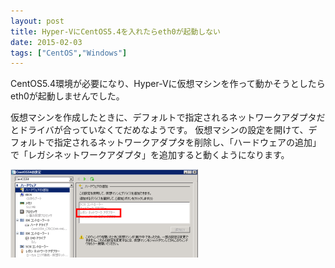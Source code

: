 ```yaml
---
layout: post
title: Hyper-VにCentOS5.4を入れたらeth0が起動しない
date: 2015-02-03
tags: ["CentOS","Windows"]
---
```


CentOS5.4環境が必要になり、Hyper-Vに仮想マシンを作って動かそうとしたらeth0が起動しませんでした。

仮想マシンを作成したときに、デフォルトで指定されるネットワークアダプタだとドライバが合っていなくてだめなようです。
仮想マシンの設定を開けて、デフォルトで指定されるネットワークアダプタを削除し、「ハードウェアの追加」で「レガシネットワークアダプタ」を追加すると動くようになります。

![000209](000209-300x141.png)